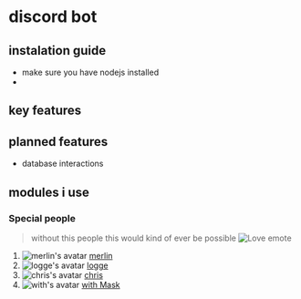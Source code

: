 # discord bot

## instalation guide

- make sure you have nodejs installed
- 

## key features
## planned features

- database interactions

## modules i use


### Special people
> without this people this would kind of ever be possible ![Love emote](https://cdn.discordapp.com/emojis/684702155193450531.png?v=1&size=16)
1. ![merlin's avatar](https://cdn.discordapp.com/avatars/386861188891279362/a_a968b1c25d047c322889c3a0bc240218.gif?size=16) [merlin](https://github.com/merlinfuchs) 
1. ![logge's avatar](https://cdn.discordapp.com/avatars/320909318767509505/a_5edf0c819588cb111e51fedd9b5d125b.gif?size=16) [logge](https://github.com/LoggeL "the stalker")
1. ![chris's avatar](https://cdn.discordapp.com/avatars/263750456944230400/a_da637f27a5fb1a6d17d8472171039fed.gif?size=16) [chris](https://github.com/ThatLifeofGames)
1. ![with's avatar](https://cdn.discordapp.com/avatars/363035228198928407/989320dd2ae4764f12dee1727486b730.webp?size=16) [with Mask](https://github.com/withmask)